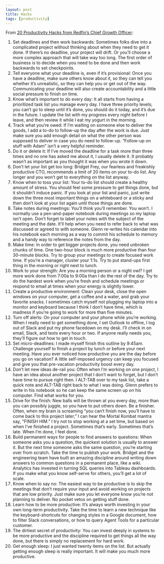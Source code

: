 ```yaml
---
layout: post
title: Hacks
tags: [productivity]
---
```


From [20 Productivity Hacks from Redfin’s Chief Growth Officer](https://redfin.engineering/20-productivity-hacks-from-redfins-chief-growth-officer-83d00179a51d):

1. Set deadlines and then work backwards: Sometimes folks dive into a complicated project without thinking about when they need to get it done. If there’s no deadline, your project will drift. Or you’ll choose a more complex approach that will take way too long. The first order of business is to decide when you need to be done and then work backwards to set checkpoints.
2. Tell everyone what your deadline is, even if it’s provisional: Once you have a deadline, make sure others know about it, so they can tell you whether it’s unrealistic, so they can help you or get out of the way. Communicating your deadline will also create accountability and a little social pressure to finish on time.
3. Know what’s important to do every day: It all starts from having a prioritized task list you manage every day. I have three priority levels; you can’t go to sleep until it’s done, you should do it today, and it’s due in the future. I update the list with my progress every night before I leave, and then review it while I eat my yogurt in the morning.
4. Track what you’re owed: If I’m waiting on someone else to deliver the goods, I add a to-do to follow-up the day after the work is due. Just make sure you add enough detail on what the other person was supposed to deliver in case you do need to follow-up. “Follow-up on stuff with Adam” isn’t a very helpful reminder.
5. Do it or delete it: If I’ve moved the deadline for a task more than three times and no one has asked me about it, I usually delete it. It probably wasn’t as important as you thought it was when you wrote it down.
6. Don’t let your list get too long: Bridget Frey, our fearless and freakishly productive CTO, recommends a limit of 20 items on your to-do list. Any longer and you won’t get to everything on the list anyway.
7. Know when to toss your list: Your to-do list should create a healthy amount of stress. You should feel some pressure to get things done, but it shouldn’t induce panic. If you look at your list and panic, just write down the three most important things on a whiteboard or a sticky and then don’t look at your list again until those things are done.
8. Take notes during meetings: You’ll think you’ll remember. You won’t. I normally use a pen-and-paper notebook during meetings so my laptop isn’t open. Don’t forget to label your notes with the subject of the meeting and the date. It’ll help when you need to refer back to what was discussed or agreed to with someone. Glenn re-writes his calendar into his notebook each morning as a way to commit his schedule to memory and a handy way to reference the notes from the day.
9. Make time: In order to get bigger projects done, you need unbroken chunks of time. One two-hour block is much more productive than four 30-minute blocks. Try to group your meetings to create focused work time. If you’re a manager, cluster your 1:1s. Try to put stand-ups first thing in the morning or right next to lunch.
10. Work to your strength: Are you a morning person or a night owl? I get more work done from 7:00a to 9:00a than I do the rest of the day. Try to do the hardest work when you’re fresh and schedule meetings or respond to email at times when your energy is slightly lower.
11. Create a productive environment: Clean your desk, close the open windows on your computer, get a coffee and a water, and grab your favorite snacks. I sometimes catch myself not plugging my laptop into a monitor and keyboard because I think I don’t have time, which is madness if you’re going to work for more than five minutes.
12. Turn off alerts: On your computer and your phone while you’re working. When I really need to get something done, I set Outlook to offline, I log out of Slack and put my phone facedown on my desk. I’ll check in on email, Slack, and texts every hour or two. If anyone really needs you, they’ll figure out how to get in touch.
13. Set micro-deadlines: I made myself finish this outline by 9:45am. Challenge yourself to finish a project by lunch or before your next meeting. Have you ever noticed how productive you are the day before you go on vacation? A little self-imposed urgency can keep you focused and give you that pre-vacation productivity boost every day.
14. Don’t let new ideas de-rail you: Often when I’m working on one project, I have an idea about another project that I don’t want to forget, but I don’t have time to pursue right then. I ALT-TAB over to my task list, take a quick note and ALT-TAB right back to what I was doing. Glenn prefers to write in his notebook so he can keep the same screen up on his computer. Find what works for you.
15. Drive for the finish: New balls will be thrown at you every day, more than you can possibly juggle, so you have to put others down. Be a finisher. Often, when my brain is screaming “you can’t finish now, you’ll have to come back to this project later,” I can hear the Mortal Kombat mantra say, “FINISH HIM.” I try not to stop working at a set time, but based on when I’ve finished a project. Sometimes that’s early. Sometimes that’s late. When I’m done, I feel done.
16. Build permanent ways for people to find answers to questions: When someone asks you a question, the quickest solution is usually to answer it. But the next time someone asks the same question, you’re starting over from scratch. Take the time to publish your work. Bridget and the engineering team have built an amazing discipline around writing down answers to common questions in a permanent place, like a wiki. Analytics has invested in turning SQL queries into Tableau dashboards. If you make what you know self-serve for others, you’ll get a lot of scale.
17. Know when to say no: The easiest way to be productive is to skip the meetings that don’t require your input and avoid working on projects that are low priority. Just make sure you let everyone know you’re not planning to deliver. No pocket vetos on getting stuff done.
18. Learn how to be more productive: It’s always worth investing in your own long-term productivity. Take the time to learn a new technique like the keyboard-shortcuts for changing styles in a Google document, how to filter Slack conversations, or how to query Agent Tools for a particular customer.
19. The dirtiest secret of productivity: You can invest deeply in systems to be more productive and the discipline required to get things all the way done, but there is simply no replacement for hard work.
20. Get enough sleep: I just wanted twenty items on the list. But actually getting enough sleep is really important. It will make you much more productive.
